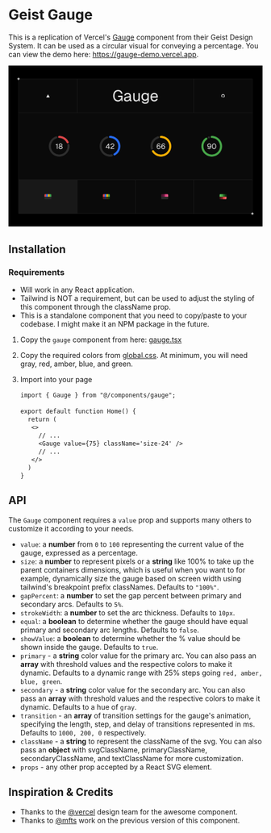 # Geist Gauge

This is a replication of Vercel's [Gauge](https://vercel.com/design/gauge) component from their Geist Design System. It can be used as a circular visual for conveying a percentage. You can view the demo here: https://gauge-demo.vercel.app.

![gauge demo image](./app/opengraph-image.png)


## Installation

### Requirements

- Will work in any React application.
- Tailwind is NOT a requirement, but can be used to adjust the styling of this component through the className prop.
- This is a standalone component that you need to copy/paste to your codebase. I might make it an NPM package in the future. 


1. Copy the `gauge` component from here: [gauge.tsx](https://github.com/mfts/gauge-demo/blob/main/app/gauge.tsx)


2. Copy the required colors from [global.css](https://github.com/ajayvignesh01/geist-gauge). At minimum, you will need gray, red, amber, blue, and green.


3. Import into your page
   ```tsx
   import { Gauge } from "@/components/gauge";

   export default function Home() {
     return (
      <>
        // ...
        <Gauge value={75} className='size-24' />
        // ...
      </>
     )
   }
   ```


## API

The `Gauge` component requires a `value` prop and supports many others to customize it according to your needs.

- `value`: a **number** from `0` to `100` representing the current value of the gauge, expressed as a percentage.
- `size`: a **number** to represent pixels or a **string** like 100% to take up the parent containers dimensions, which is useful when you want to for example, dynamically size the gauge based on screen width using tailwind's breakpoint prefix classNames. Defaults to `"100%"`.
- `gapPercent`: a **number** to set the gap percent between primary and secondary arcs. Defaults to `5%`.
- `strokeWidth`: a **number** to set the arc thickness. Defaults to `10px`.
- `equal`: a **boolean** to determine whether the gauge should have equal primary and secondary arc lengths. Defaults to `false`.
- `showValue`: a **boolean** to determine whether the % value should be shown inside the gauge. Defaults to `true`.
- `primary` - a **string** color value for the primary arc. You can also pass an **array** with threshold values and the respective colors to make it dynamic. Defaults to a dynamic range with 25% steps going `red, amber, blue, green`.
- `secondary` - a **string** color value for the secondary arc. You can also pass an **array** with threshold values and the respective colors to make it dynamic. Defaults to a hue of `gray`.
- `transition` - an **array** of transition settings for the gauge's animation, specifying the length, step, and delay of transitions represented in ms. Defaults to `1000, 200, 0` respectively.
- `className` - a **string** to represent the className of the svg. You can also pass an **object** with svgClassName, primaryClassName, secondaryClassName, and textClassName for more customization.
- `props` - any other prop accepted by a React SVG element.


## Inspiration & Credits

- Thanks to the [@vercel](https://x.com/vercel) design team for the awesome component.
- Thanks to [@mfts](https://github.com/mfts/gauge-demo) work on the previous version of this component.